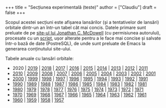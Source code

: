 +++
title = "Secțiunea experimentală (teste)"
author = ["Claudiu"]
draft = false
+++

Scopul acestei secțiuni este afișarea lansărilor (și a tentativelor de lansări) orbitale dintr-un an într-un tabel cât mai concis. Datele primare sunt preluate de pe [site-ul lui Jonathan C. McDowell](https://planet4589.org/space/) (cu permisiunea autorului), procesate cu un [script](https://github.com/ctanas/lvsat%5Fpy2sql), ușor alterate pentru a le face mai concise și salvate într-o bază de date (PostreSQL), de unde sunt preluate de Emacs la generarea conținutului site-ului.

Tabele anuale cu lansări orbitale:

-   2020 | [2019](/t/l2019) | [2018](/t/l2018) | [2017](/t/l2017) | [2016](/t/l2016) | [2015](/t/l2015) | [2014](/t/l2014) | [2013](/t/l2013) | [2012](/t/l2012) | [2011](/t/l2011)
-   [2010](/t/l2010) | [2009](/t/l2009) | [2008](/t/l2008) | [2007](/t/l2007) | [2006](/t/l2006) | [2005](/t/l2005) | [2004](/t/l2004) | [2003](/t/l2003) | [2002](/t/l2002) | [2001](/t/l2001)
-   [2000](/t/l2000) | [1999](/t/l1999) | [1998](/t/l1998) | [1997](/t/l1997) | [1996](/t/l1996) | [1995](/t/l1995) | [1994](/t/l1994) | [1993](/t/l1993) | [1992](/t/l1992) | [1991](/t/l1991)
-   [1990](/t/l1990) | [1989](/t/l1989) | [1988](/t/l1988) | [1987](/t/l1987) | [1986](/t/l1986) | [1985](/t/l1985) | [1984](/t/l1984) | [1983](/t/l1983) | [1982](/t/l1982) | [1981](/t/l1981)
-   [1980](/t/l1980) | [1979](/t/l1979) | [1978](/t/l1978) | [1977](/t/l1977) | [1976](/t/l1976) | [1975](/t/l1975) | [1974](/t/l1974) | [1973](/t/l1973) | [1972](/t/l1972) | [1971](/t/l1971)
-   [1970](/t/l1970) | [1969](/t/l1969) | [1968](/t/l1968) | [1967](/t/l1967) | [1966](/t/l1966) | [1965](/t/l1965) | [1964](/t/l1964) | [1963](/t/l1963) | [1962](/t/l1962) | [1961](/t/l1961)
-   [1960](/t/l1960) | [1959](/t/l1959) | [1958](/t/l1959) | [1957](/t/l1957)